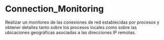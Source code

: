 # Connection_Monitoring
Realizar un monitoreo de las conexiones de red establecidas por procesos y obtener detalles tanto sobre los procesos locales como sobre las ubicaciones geográficas asociadas a las direcciones IP remotas.
